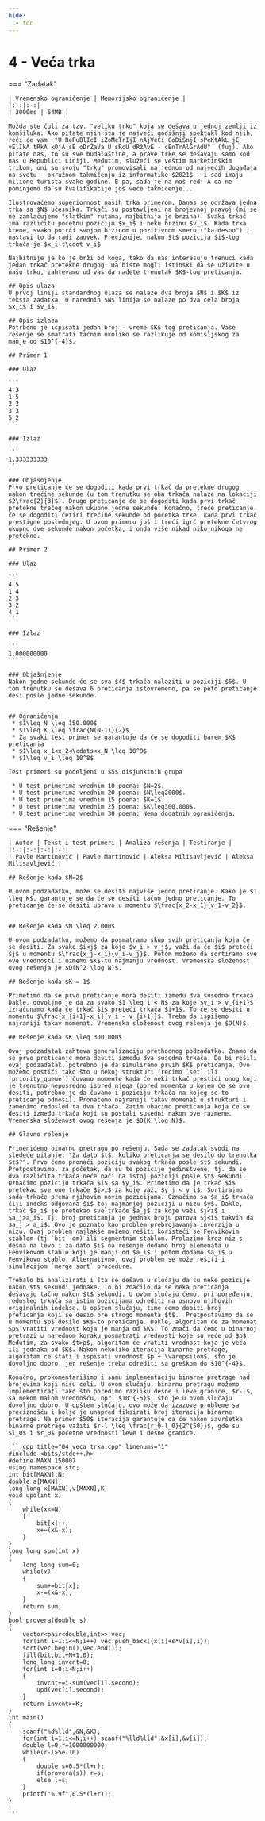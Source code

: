 ```yaml
---
hide:
  - toc
---
```


# 4 - Veća trka

=== "Zadatak"
	
	| Vremensko ograničenje | Memorijsko ograničenje |
	|:-:|:-:|
	| 3000ms | 64MB |
	
	Možda ste čuli za tzv. "veliku trku" koja se dešava u jednoj zemlji iz komšiluka. Ako pitate njih šta je najveći godišnji spektakl kod njih, reći će vam  "U RePuBlIcI iZoMeTrIjI nAjVeĆi GoDiŠnjI sPeKtAkL jE vElIkA tRkA kOjA sE oDrŽaVa U sRcU dRžAvE - cEnTrAlGrAdU"  (fuj). Ako pitate nas, to su sve budalaštine, a prave trke se dešavaju samo kod nas u Republici Liniji. Međutim, služeći se veštim marketinškim trikom, oni su svoju "trku" promovisali na jednom od najvećih događaja na svetu - okružnom takmičenju iz informatike $2021$ - i sad imaju milione turista svake godine. E pa, sada je na naš red! A da ne pominjemo da su kvalifikacije još veće takmičenje...
	
	Ilustrovaćemo superiornost naših trka primerom. Danas se održava jedna trka sa $N$ učesnika. Trkači su postavljeni na brojevnoj pravoj (mi se ne zamlaćujemo "slatkim" rutama, najbitnija je brzina). Svaki trkač ima različitu početnu poziciju $x_i$ i neku brzinu $v_i$. Kada trka krene, svako potrči svojom brzinom u pozitivnom smeru ("ka desno") i nastavi to da radi zauvek. Preciznije, nakon $t$ pozicija $i$-tog trkača je $x_i+t\cdot v_i$
	
	Najbitnije je ko je brži od koga, tako da nas interesuju trenuci kada jedan trkač pretekne drugog. Da biste mogli istinski da se uživite u našu trku, zahtevamo od vas da nađete trenutak $K$-tog preticanja. 
	
	## Opis ulaza
	U prvoj liniji standardnog ulaza se nalaze dva broja $N$ i $K$ iz teksta zadatka. U narednih $N$ linija se nalaze po dva cela broja $x_i$ i $v_i$.
	
	## Opis izlaza
	Potrbeno je ispisati jedan broj - vreme $K$-tog preticanja. Vaše rešenje se smatrati tačnim ukoliko se razlikuje od komisijskog za manje od $10^{-4}$.
	
	## Primer 1
	
	### Ulaz
	
	```
	4 3
	1 5
	2 2
	3 3
	5 2
	```
	
	### Izlaz
	
	```
	1.333333333
	```
	
	### Objašnjenje
	Prvo preticanje će se dogoditi kada prvi trkač da pretekne drugog nakon trećine sekunde (u tom trenutku se oba trkača nalaze na lokaciji $2\frac{2}{3}$). Drugo preticanje će se dogoditi kada prvi trkač pretekne trećeg nakon ukupno jedne sekunde. Konačno, treće preticanje će se dogoditi četiri trećine sekunde od početka trke, kada prvi trkač prestigne poslednjeg. U ovom primeru još i treći igrč pretekne četvrog ukupno dve sekunde nakon početka, i onda više nikad niko nikoga ne pretekne.
	
	## Primer 2
	
	### Ulaz
	
	```
	4 5
	1 4
	2 3
	3 2
	4 1
	```
	
	### Izlaz
	
	```
	1.000000000
	```
	
	### Objašnjenje
	Nakon jedne sekunde će se sva $4$ trkača nalaziti u poziciji $5$. U tom trenutku se dešava 6 preticanja istovremeno, pa se peto preticanje desi posle jedne sekunde.
	
	
	## Ograničenja
	 * $1\leq N \leq 150.000$
	 * $1\leq K \leq \frac{N(N-1)}{2}$
	 * Za svaki test primer se garantuje da će se dogoditi barem $K$ preticanja
	 * $1\leq x_1<x_2<\cdots<x_N \leq 10^9$
	 * $1\leq v_i \leq 10^8$
	 
	Test primeri su podeljeni u $5$ disjunktnih grupa
	
	 * U test primerima vrednim 10 poena: $N=2$.
	 * U test primerima vrednim 20 poena: $N\leq2000$.
	 * U test primerima vrednim 15 poena: $K=1$.
	 * U test primerima vrednim 25 poena: $K\leq300.000$.
	 * U test primerima vrednim 30 poena: Nema dodatnih ograničenja.
	
=== "Rešenje"
	
	| Autor | Tekst i test primeri | Analiza rеšenja | Testiranje |
	|:-:|:-:|:-:|:-:|
	| Pavle Martinović | Pavle Martinović | Aleksa Milisavljević | Aleksa Milisavljević |
	
	## Rešenje kada $N=2$
	
	U ovom podzadatku, može se desiti najviše jedno preticanje. Kako je $1 \leq K$, garantuje se da će se desiti tačno jedno preticanje. To preticanje će se desiti upravo u momentu $\frac{x_2-x_1}{v_1-v_2}$.
	
	
	## Rešenje kada $N \leq 2.000$
	
	U ovom podzadatku, možemo da posmatramo skup svih preticanja koja će se desiti. Za svako $i<j$ za koje $v_i > v_j$, važi da će $i$ preteći $j$ u momentu $\frac{x_j-x_i}{v_i-v_j}$. Potom možemo da sortiramo sve ove vrednosti i uzmemo $K$-tu najmanju vrednost. Vremenska složenost ovog rešenja je $O(N^2 \log N)$.
	
	## Rešenje kada $K = 1$
	
	Primetimo da se prvo preticanje mora desiti između dva susedna trkača. Dakle, dovoljno je da za svako $1 \leq i < N$ za koje $v_i > v_{i+1}$ izračunamo kada će trkač $i$ preteći trkača $i+1$. To će se desiti u momentu $\frac{x_{i+1}-x_i}{v_i - v_{i+1}}$. Treba da ispišemo najraniji takav momenat. Vremenska složenost ovog rešenja je $O(N)$.
	
	## Rešenje kada $K \leq 300.000$
	
	Ovaj podzadatak zahteva generalizaciju prethodnog podzadatka. Znamo da se prvo preticanje mora desiti između dva susedna trkača. Da bi rešili ovaj podzadatak, potrebno je da simuliramo prvih $K$ preticanja. Ovo možemo postići tako što u nekoj strukturi (recimo `set` ili `priority_queue`) čuvamo momente kada će neki trkač prestići onog koji je trenutno neposredno ispred njega (pored momenta u kojem će se ovo desiti, potrebno je da čuvamo i poziciju trkača na kojeg se to preticanje odnosi). Pronaćemo najraniji takav momenat u strukturi i zamenimo redosled ta dva trkača. Zatim ubacimo preticanja koja će se desiti između trkača koji su postali susedni nakon ove razmene. Vremenska složenost ovog rešenja je $O(K \log N)$.
	
	## Glavno rešenje
	
	Primenićemo binarnu pretragu po rešenju. Sada se zadatak svodi na sledeće pitanje: "Za dato $t$, koliko preticanja se desilo do trenutka $t$?". Prvo ćemo pronaći poziciju svakog trkača posle $t$ sekundi. Pretpostavimo, za početak, da su te pozicije jedinstvene, tj. da se dva različita trkača neće naći na istoj poziciji posle $t$ sekundi. Označimo poziciju trkača $i$ sa $y_i$. Primetimo da je trkač $i$ pretekao sve one trkače $j>i$ za koje važi $y_j < y_i$. Sortirajmo sada trkače prema njihovim novim pozicijama. Označimo sa $a_i$ trkača čiji indeks odgovara $i$-toj najmanjoj poziciji u nizu $y$. Dakle, trkač $a_i$ je pretekao sve trkače $a_j$ za koje važi $j<i$ i $a_j>a_i$. Tj. broj preticanja je jednak broju parova $j<i$ takvih da $a_j > a_i$. Ovo je poznato kao problem prebrojavanja inverzija u nizu. Ovaj problem najlakše možemo rešiti koristeći se Fenvikovim stablom (tj `bit`-om) ili segmentnim stablom. Prolazimo kroz niz s desna na levo i za dato $i$ na rešenje dodamo broj elemenata u Fenvikovom stablu koji je manji od $a_i$ i potom dodamo $a_i$ u Fenvikovo stablo. Alternativno, ovaj problem se može rešiti i simulacijom `merge sort` procedure. 
	
	Trebalo bi analizirati i šta se dešava u slučaju da su neke pozicije nakon $t$ sekundi jednake. To bi značilo da se neka preticanja dešavaju tačno nakon $t$ sekundi. U ovom slučaju ćemo, pri poređenju, redosled trkača sa istim pozicijama odrediti na osnovu njihovih originalnih indeksa. U opštem slučaju, time ćemo dobiti broj preticanja koji se desio pre strogo momenta $t$.  Pretpostavimo da se u momentu $p$ desilo $K$-to preticanje. Dakle, algoritam će za momenat $p$ vratiti vrednost koja je manja od $K$. To znači da ćemo u binarnoj pretrazi u narednom koraku posmatrati vrednosti koje su veće od $p$. Međutim, za svako $t>p$, algoritam će vratiti vrednost koja je veća ili jednaka od $K$. Nakon nekoliko iteracija binarne pretrage, algoritam će stati i ispisati vrednost $p + \varepsilon$, što je dovoljno dobro, jer rešenje treba odrediti sa greškom do $10^{-4}$. 
	
	Konačno, prokomentarišimo i samu implementaciju binarne pretrage nad brojevima koji nisu celi. U ovom slučaju, binarnu pretragu možemo implementirati tako što poredimo razliku desne i leve granice, $r-l$, sa nekom malom vrednošću, npr. $10^{-5}$, što je u ovom slučaju dovoljno dobro. U opštem slučaju, ovo može da izazove probleme sa preciznošću i bolje je unapred fiksirati broj iteracija binarne pretrage. Na primer $50$ iteracija garantuje da će nakon završetka binarne pretrage važiti $r-l \leq \frac{r_0-l_0}{2^{50}}$, gde su $l_0$ i $r_0$ početne vrednosti leve i desne granice. 
	
	``` cpp title="04_veca_trka.cpp" linenums="1"
	#include <bits/stdc++.h>
	#define MAXN 150007
	using namespace std;
	int bit[MAXN],N;
	double a[MAXN];
	long long x[MAXN],v[MAXN],K;
	void upd(int x)
	{
	    while(x<=N)
	    {
	        bit[x]++;
	        x+=(x&-x);
	    }
	}
	long long sum(int x)
	{
	    long long sum=0;
	    while(x)
	    {
	        sum+=bit[x];
	        x-=(x&-x);
	    }
	    return sum;
	}
	bool provera(double s)
	{
	    vector<pair<double,int>> vec;
	    for(int i=1;i<=N;i++) vec.push_back({x[i]+s*v[i],i});
	    sort(vec.begin(),vec.end());
	    fill(bit,bit+N+1,0);
	    long long invcnt=0;
	    for(int i=0;i<N;i++)
	    {
	        invcnt+=i-sum(vec[i].second);
	        upd(vec[i].second);
	    }
	    return invcnt>=K;
	}
	int main()
	{
	    scanf("%d%lld",&N,&K);
	    for(int i=1;i<=N;i++) scanf("%lld%lld",&x[i],&v[i]);
	    double l=0,r=1000000000;
	    while(r-l>5e-10)
	    {
	        double s=0.5*(l+r);
	        if(provera(s)) r=s;
	        else l=s;
	    }
	    printf("%.9f",0.5*(l+r));
	}

	```
